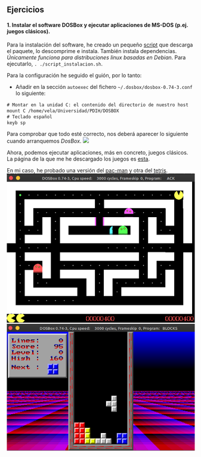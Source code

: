 ## Ejercicios

#### 1. Instalar el software DOSBox y ejecutar aplicaciones de MS-DOS (p.ej. juegos clásicos).
Para la instalación del software, he creado un pequeño [script](https://github.com/sergiovp/PDIH/blob/master/Seminarios/S1/script_instalacion.sh) que descarga el paquete, lo descomprime e instala. También instala dependencias. *Únicamente funciona para distribuciones linux basadas en Debian*. Para ejecutarlo, `. ./script_instalacion.sh`.

Para la configuración he seguido el guión, por lo tanto:

+ Añadir en la sección `autoexec` del fichero `~/.dosbox/dosbox-0.74-3.conf` lo siguiente:
~~~
# Montar en la unidad C: el contenido del directorio de nuestro host
mount C /home/vela/Universidad/PDIH/DOSBOX
# Teclado español
keyb sp
~~~

Para comprobar que todo esté correcto, nos deberá aparecer lo siguiente cuando arranquemos *DosBox*.
![](https://github.com/sergiovp/PDIH/blob/master/Seminarios/S1/images/configuraci%C3%B3n.png)

Ahora, podemos ejecutar aplicaciones, más en concreto, juegos clásicos. La página de la que me he descargado los juegos es [esta](https://www.dosgames.com).

En mi caso, he probado una versión del [pac-man](https://www.dosgames.com/game/ack-man/)  y otra del [tetris](https://www.dosgames.com/game/blocks-from-hell/). 
![](https://github.com/sergiovp/PDIH/blob/master/Seminarios/S1/images/pacman.png) 
![](https://github.com/sergiovp/PDIH/blob/master/Seminarios/S1/images/tetris.png) 
